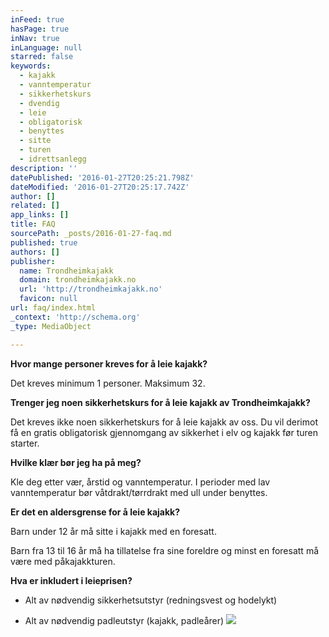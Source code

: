 ```yaml
---
inFeed: true
hasPage: true
inNav: true
inLanguage: null
starred: false
keywords:
  - kajakk
  - vanntemperatur
  - sikkerhetskurs
  - dvendig
  - leie
  - obligatorisk
  - benyttes
  - sitte
  - turen
  - idrettsanlegg
description: ''
datePublished: '2016-01-27T20:25:21.798Z'
dateModified: '2016-01-27T20:25:17.742Z'
author: []
related: []
app_links: []
title: FAQ
sourcePath: _posts/2016-01-27-faq.md
published: true
authors: []
publisher:
  name: Trondheimkajakk
  domain: trondheimkajakk.no
  url: 'http://trondheimkajakk.no'
  favicon: null
url: faq/index.html
_context: 'http://schema.org'
_type: MediaObject

---
```

**Hvor mange personer kreves for å leie kajakk?**

Det kreves minimum 1 personer. Maksimum 32\.

**Trenger jeg noen sikkerhetskurs for å leie kajakk av Trondheimkajakk?**

Det kreves ikke noen sikkerhetskurs for å leie kajakk av oss. Du vil derimot få en gratis obligatorisk gjennomgang av sikkerhet i elv og kajakk før turen starter.

**Hvilke klær bør jeg ha på meg?**

Kle deg etter vær, årstid og vanntemperatur. I perioder med lav vanntemperatur bør våtdrakt/tørrdrakt med ull under benyttes.

**Er det en aldersgrense for å leie kajakk?**

Barn under 12 år må sitte i kajakk med en foresatt. 

Barn fra 13 til 16 år må ha tillatelse fra sine foreldre og minst en foresatt må være med påkajakkturen.

**Hva er inkludert i leieprisen?**

- Alt av nødvendig sikkerhetsutstyr (redningsvest og hodelykt)

- Alt av nødvendig padleutstyr (kajakk, padleårer)
![](https://the-grid-user-content.s3-us-west-2.amazonaws.com/2d95c79e-d417-4c17-aea5-3c69eacde27b.jpg)